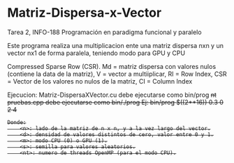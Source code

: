 # Matriz-Dispersa-x-Vector
Tarea 2, INFO-188 Programación en paradigma funcional y paralelo

Este programa realiza una multiplicacion ente una matriz dispersa nxn y un vector nx1 de forma paralela, teniendo modo para GPU y CPU

Compressed Sparse Row (CSR).
Md = matriz dispersa con valores nulos (contiene la data de la matriz), V = vector a multiiplicar,
RI = Row Index, CSR  = Vector de los valores no nulos de la matriz, CI = Column Index

Ejecucion:
    Matriz-DispersaXVector.cu debe ejecutarse como bin/prog <n> <d> <m> <s> nt
    pruebas.cpp debe ejecutarse como bin/./prog <n> <d> <m> <s> <nt>
    Ej: bin/prog $((2**16)) 0.3 0 2 4

    Donde:
        <n>: lado de la matriz de n x n, y a la vez largo del vector.
        <d>: densidad de valores distintos de cero, valor entre 0 y 1.
        <m>: modo CPU (0) o GPU (1).
        <s>: semilla para valores aleatorios.
        <nt>: numero de threads OpenMP (para el modo CPU).
